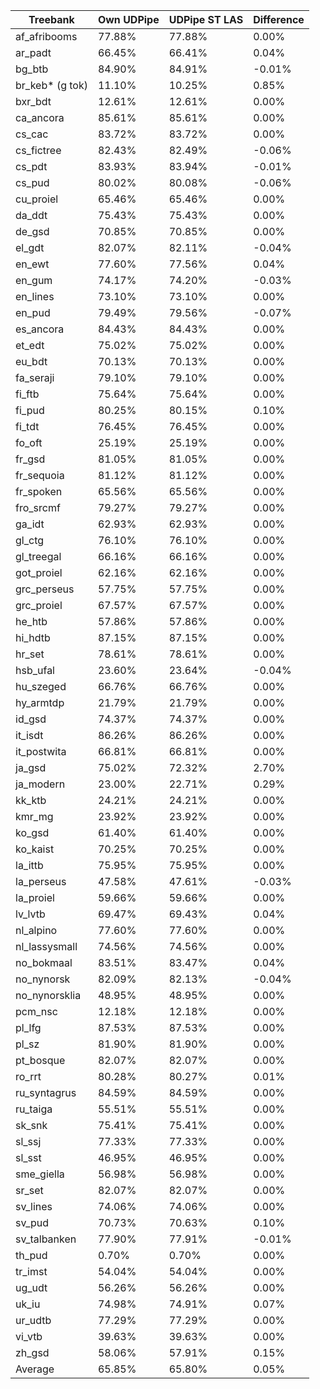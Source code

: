 | __Treebank__ |	__Own UDPipe__	| __UDPipe ST LAS__	| __Difference__ |
|--------------|------------------|---------------------|----------------|
|af_afribooms	 |   77.88%	        |77.88%	|0.00%|
|ar_padt	     |   66.45%	        |66.41%	|0.04%|
|bg_btb	       |   84.90%	        |84.91%	|-0.01%|
|br_keb* (g tok)	       |   11.10%         |10.25%	|0.85%|
|bxr_bdt	     |   12.61%	        |12.61%	|0.00%|
|ca_ancora	   |   85.61%	        |85.61%	|0.00%|
|cs_cac	       |   83.72%	|83.72%	|0.00%|
|cs_fictree	   |   82.43%	|82.49%	|-0.06%|
|cs_pdt	       |   83.93%	|83.94%	|-0.01%|
|cs_pud	       |   80.02%	|80.08%	|-0.06%|
|cu_proiel	   |   65.46%	|65.46%	|0.00%|
|da_ddt	       |   75.43%	|75.43%	|0.00%|
|de_gsd	       |   70.85%	|70.85%	|0.00%|
|el_gdt	       |   82.07%	|82.11%	|-0.04%|
|en_ewt	       |   77.60%	|77.56%	|0.04%|
|en_gum	       |   74.17%	|74.20%	|-0.03%|
| en_lines	   |   73.10%	|73.10%	|0.00%|
| en_pud	     |   79.49%	|79.56%	|-0.07%|
| es_ancora	   |   84.43%	|84.43%	|0.00%|
| et_edt	     |   75.02%	|75.02%	|0.00%|
| eu_bdt	     |   70.13%	|70.13%	|0.00%|
| fa_seraji	   |   79.10%	|79.10%	|0.00%|
| fi_ftb	     |   75.64%	|75.64%	|0.00%|
| fi_pud	     |   80.25%	|80.15%	|0.10%|
| fi_tdt	     |   76.45%	|76.45%	|0.00%|
| fo_oft	     |   25.19%	|25.19%	|0.00%|
| fr_gsd	     |   81.05%	|81.05%	|0.00%|
| fr_sequoia	 |   81.12%	|81.12%	|0.00%|
| fr_spoken	   |   65.56%	|65.56%	|0.00%|
| fro_srcmf	   |   79.27%	|79.27%	|0.00%|
| ga_idt	     |   62.93%	|62.93%	|0.00%|
| gl_ctg	     |   76.10%	|76.10%	|0.00%|
| gl_treegal	 |   66.16%	|66.16%	|0.00%|
| got_proiel	 |   62.16%	|62.16%	|0.00%|
| grc_perseus	 |   57.75%	|57.75%	|0.00%|
| grc_proiel	 |   67.57%	|67.57%	|0.00%|
| he_htb	     |   57.86%	|57.86%	|0.00%|
| hi_hdtb	     |   87.15%	|87.15%	|0.00%|
| hr_set	     |   78.61%	|78.61%	|0.00%|
| hsb_ufal	   |   23.60%	|23.64%	|-0.04%|
| hu_szeged	   |   66.76%	|66.76%	|0.00%|
| hy_armtdp	   |   21.79%	|21.79%	|0.00%|
| id_gsd	     |   74.37%	|74.37%	|0.00%|
| it_isdt	     |   86.26%	|86.26%	|0.00%|
| it_postwita	 |   66.81%	|66.81%	|0.00%|
| ja_gsd	     |   75.02% |72.32%	|2.70%|
| ja_modern	   |   23.00%	|22.71%	|0.29%|
| kk_ktb	     |   24.21%	|24.21%	|0.00%|
| kmr_mg	     |   23.92%	|23.92%	|0.00%|
| ko_gsd	     |   61.40%	|61.40%	|0.00%|
| ko_kaist	   |   70.25%	|70.25%	|0.00%|
| la_ittb	     |   75.95%	|75.95%	|0.00%|
| la_perseus	 |   47.58%	|47.61%	|-0.03%|
| la_proiel	   |   59.66%	|59.66%	|0.00%|
| lv_lvtb	     |   69.47%	|69.43%	|0.04%|
| nl_alpino	   |   77.60%	|77.60%	|0.00%|
| nl_lassysmall| 	74.56%	|74.56%	|0.00%|
| no_bokmaal	 |   83.51%	|83.47%	|0.04%|
| no_nynorsk	 |   82.09%	|82.13%	|-0.04%|
| no_nynorsklia|	  48.95%|	48.95%	|0.00%|
| pcm_nsc	     |   12.18%	|12.18%	|0.00%|
| pl_lfg	     |   87.53%	|87.53%	|0.00%|
| pl_sz	       |   81.90%	|81.90%	|0.00%|
| pt_bosque	   |   82.07%	|82.07%	|0.00%|
| ro_rrt	     |   80.28%	|80.27%	|0.01%|
| ru_syntagrus |	  84.59%|	84.59%	|0.00%|
| ru_taiga	   |   55.51%	|55.51%	|0.00% |
| sk_snk	     |   75.41%	|75.41%	|0.00% |
| sl_ssj	     |   77.33%	|77.33%	|0.00% |
| sl_sst	     |   46.95%	|46.95%	|0.00% |
| sme_giella	 |   56.98%	|56.98%	|0.00% |
| sr_set	     |   82.07%	|82.07%	|0.00% |
| sv_lines	   |   74.06%	|74.06%	|0.00% |
| sv_pud	     |  70.73%	|70.63%	|0.10% |
| sv_talbanken |  77.90%	|77.91%	|-0.01% |
| th_pud	     |   0.70%	|0.70%	|0.00% |
| tr_imst	     |   54.04%	|54.04%	|0.00% |
| ug_udt	     |   56.26%	|56.26%	|0.00% |
| uk_iu	       |   74.98%	|74.91%	|0.07% |
| ur_udtb	     |   77.29%	|77.29%	|0.00% |
| vi_vtb	     |   39.63%	|39.63%	|0.00% |
| zh_gsd	     |   58.06%	|57.91%	|0.15% |
| Average      |   65.85%	|65.80%	|0.05% |
